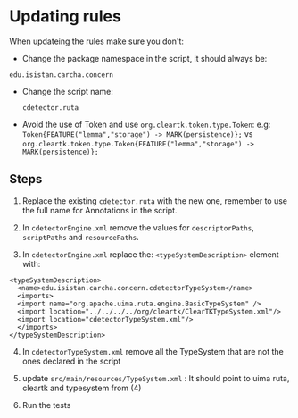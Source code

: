 # Updating rules
When updateing the rules make sure you don't:
 * Change the package namespace in the script, it should always be:
  ```
  edu.isistan.carcha.concern
  ```
* Change the script name:
  ```
  cdetector.ruta
  ```
* Avoid the use of Token and use `org.cleartk.token.type.Token`:
  e.g: `Token{FEATURE("lemma","storage") -> MARK(persistence)};`
  vs  
  `org.cleartk.token.type.Token{FEATURE("lemma","storage") -> MARK(persistence)};`

## Steps

1. Replace the existing `cdetector.ruta` with the new one, remember to use the full name for Annotations in the script.

2. In `cdetectorEngine.xml` remove the values for `descriptorPaths`, `scriptPaths` and `resourcePaths`.

3. In `cdetectorEngine.xml` replace the: `<typeSystemDescription>` element with:
  ```
  <typeSystemDescription>
    <name>edu.isistan.carcha.concern.cdetectorTypeSystem</name>
    <imports>
    <import name="org.apache.uima.ruta.engine.BasicTypeSystem" />
    <import location="../../../../org/cleartk/ClearTKTypeSystem.xml"/>
    <import location="cdetectorTypeSystem.xml"/>
    </imports>
  </typeSystemDescription>
  ```

4. In `cdetectorTypeSystem.xml` remove all the TypeSystem that are not the ones declared in the script

5. update `src/main/resources/TypeSystem.xml` : It should point to uima ruta, cleartk and typesystem from (4)

6. Run the tests
